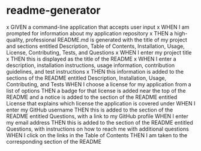 # readme-generator

x GIVEN a command-line application that accepts user input
x WHEN I am prompted for information about my application repository
x THEN a high-quality, professional README.md is generated with the title of my project and sections entitled Description, Table of Contents, Installation, Usage, License, Contributing, Tests, and Questions
x WHEN I enter my project title
x THEN this is displayed as the title of the README
x WHEN I enter a description, installation instructions, usage information, contribution guidelines, and test instructions
x THEN this information is added to the sections of the README entitled Description, Installation, Usage, Contributing, and Tests
WHEN I choose a license for my application from a list of options
THEN a badge for that license is added near the top of the README and a notice is added to the section of the README entitled License that explains which license the application is covered under
WHEN I enter my GitHub username
THEN this is added to the section of the README entitled Questions, with a link to my GitHub profile
WHEN I enter my email address
THEN this is added to the section of the README entitled Questions, with instructions on how to reach me with additional questions
WHEN I click on the links in the Table of Contents
THEN I am taken to the corresponding section of the README